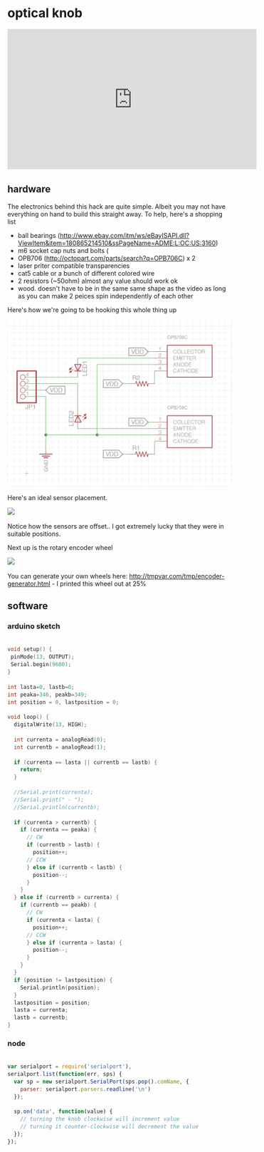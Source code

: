 # optical knob

<iframe width="560" height="315" src="http://www.youtube.com/embed/K9jOTFbbufA" frameborder="0" allowfullscreen></iframe>

## hardware

The electronics behind this hack are quite simple. Albeit you may not have everything on hand to build this straight away.  To help, here's a shopping list

 * ball bearings (http://www.ebay.com/itm/ws/eBayISAPI.dll?ViewItem&item=180865214510&ssPageName=ADME:L:OC:US:3160)
 * m6 socket cap nuts and bolts (
 * OPB706 (http://octopart.com/parts/search?q=OPB706C) x 2 
 * laser priter compatible transparencies
 * cat5 cable or a bunch of different colored wire
 * 2 resistors (~50ohm) almost any value should work ok
 * wood. doesn't have to be in the same same shape as the video as long as you can make 2 peices spin independently of each other

Here's how we're going to be hooking this whole thing up

<img src="https://github.com/tmpvar/hardware/raw/master/infrared/optical-knob/img/optical-knob.schematic.png" />

Here's an ideal sensor placement.

<img src="https://raw.github.com/tmpvar/hardware/master/infrared/optical-knob/img/knob-sensors-top.jpeg" />

Notice how the sensors are offset.. I got extremely lucky that they were in suitable positions.

Next up is the rotary encoder wheel

<img src="https://raw.github.com/tmpvar/hardware/master/infrared/optical-knob/img/encoder-wheel.jpeg" />

You can generate your own wheels here: http://tmpvar.com/tmp/encoder-generator.html - I printed this wheel out at 25%


## software 

### arduino sketch

```c

void setup() {
 pinMode(13, OUTPUT);
 Serial.begin(9600);
}

int lasta=0, lastb=0;
int peaka=346, peakb=349;
int position = 0, lastposition = 0;

void loop() {
  digitalWrite(13, HIGH);
  
  int currenta = analogRead(0);
  int currentb = analogRead(1);
  
  if (currenta == lasta || currentb == lastb) {
    return; 
  }
  
  //Serial.print(currenta);
  //Serial.print(" - ");
  //Serial.println(currentb);
  
  if (currenta > currentb) {
    if (currenta == peaka) {
      // CW
      if (currentb > lastb) {
        position++;
      // CCW
      } else if (currentb < lastb) {
        position--;
      }     
    }
  } else if (currentb > currenta) {
    if (currentb == peakb) {
      // CW
      if (currenta < lasta) {
        position++;
      // CCW
      } else if (currenta > lasta) {
        position--;
      }     
    }
  }
  if (position != lastposition) {
    Serial.println(position);
  }
  lastposition = position;
  lasta = currenta;
  lastb = currentb;
}

```

### node

```javascript

var serialport = require('serialport'),
serialport.list(function(err, sps) {
  var sp = new serialport.SerialPort(sps.pop().comName, {
    parser: serialport.parsers.readline('\n')
  });

  sp.on('data', function(value) {
    // turning the knob clockwise will increment value
    // turning it counter-clockwise will decrement the value
  });
});

```